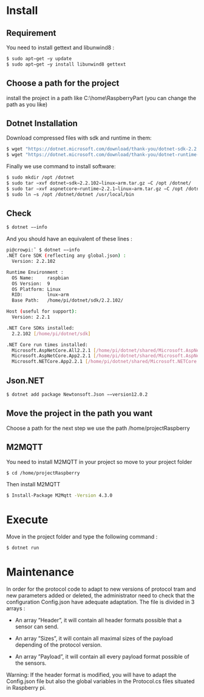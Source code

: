 # Install

## Requirement

You need to install gettext and libunwind8 :

```bash
$ sudo apt−get −y update
$ sudo apt−get −y install libunwind8 gettext
```



## Choose a path for the project

install the project in a path like C:\\home\RaspberryPart (you can change the path as you like)



## Dotnet Installation

Download compressed files with sdk and runtime in them:

```bash
$ wget "https://dotnet.microsoft.com/download/thank-you/dotnet-sdk-2.2.105-linux-arm64-binaries"
$ wget "https://dotnet.microsoft.com/download/thank-you/dotnet-runtime-2.2.3-linux-arm64-binaries"
```





Finally we use command to install software:

```bash
$ sudo mkdir /opt /dotnet
$ sudo tar −xvf dotnet−sdk−2.2.102−linux−arm.tar.gz −C /opt /dotnet/
$ sudo tar −xvf aspnetcore−runtime−2.2.1−linux−arm.tar.gz −C /opt /dotnet/
$ sudo ln −s /opt /dotnet/dotnet /usr/local/bin
```





## Check



```bash
$ dotnet −−info
```



And you should have an equivalent of these lines :

```bash
pi@crowpi:˜ $ dotnet −−info
.NET Core SDK (reflecting any global.json) :
  Version: 2.2.102

Runtime Environment :
  OS Name:     raspbian
  OS Version:  9
  OS Platform: Linux
  RID:         lnux−arm
  Base Path:   /home/pi/dotnet/sdk/2.2.102/

Host (useful for support):
  Version: 2.2.1

.NET Core SDKs installed:
  2.2.102 [/home/pi/dotnet/sdk]

.NET Core run times installed:
  Microsoft.AspNetCore.All2.2.1 [/home/pi/dotnet/shared/Microsoft.AspNetCore.All]
  Microsoft.AspNetCore.App2.2.1 [/home/pi/dotnet/shared/Microsoft.AspNetCore.App]
  Microsoft.NETCore.App2.2.1 [/home/pi/dotnet/shared/Microsoft.NETCore.App]
```





## Json.NET



```bash
$ dotnet add package Newtonsoft.Json −−version12.0.2
```



## Move the project in the path you want

Choose a path for the next step we use the path /home/projectRaspberry



## M2MQTT

You need to install M2MQTT in your project so move to your project folder

```bash
$ cd /home/projectRaspberry
```



Then install M2MQTT

```bash
$ Install-Package M2Mqtt -Version 4.3.0
```





# Execute

Move in the project folder and type the following command :

```bash
$ dotnet run
```



# Maintenance

In order for the protocol code to adapt to new versions of protocol tram and new parameters added or deleted, the administrator need to check that the configuration Config.json have adequate adaptation. The file is divided in 3 arrays :
- An array ”Header”, it will contain all header formats possible that a sensor can send.

- An array ”Sizes”, it will contain all maximal sizes of the payload depending of the protocol version. 

- An array ”Payload”, it will contain all every payload format possible of the sensors. 



Warning: If the header format is modified, you will have to adapt the Config.json file but also the global variables in the Protocol.cs files situated in Raspberry pi.